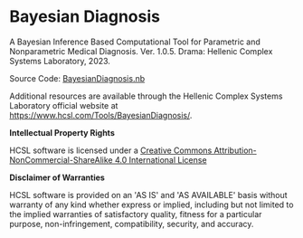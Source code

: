 # Bayesian Diagnosis

A Bayesian Inference Based Computational Tool for Parametric and Nonparametric Medical Diagnosis. Ver. 1.0.5. Drama: Hellenic Complex Systems Laboratory, 2023.

Source Code: [BayesianDiagnosis.nb](BayesianDiagnosis.nb)

Additional resources are available through the Hellenic Complex Systems Laboratory official website at https://www.hcsl.com/Tools/BayesianDiagnosis/.

**Intellectual Property Rights**

HCSL software is licensed under a [Creative Commons Attribution-NonCommercial-ShareAlike 4.0 International License](https://creativecommons.org/licenses/by-nc-sa/4.0/)

**Disclaimer of Warranties**

HCSL software is provided on an 'AS IS' and 'AS AVAILABLE' basis without warranty of any kind whether express or implied, including but not limited to the implied warranties of satisfactory quality, fitness for a particular purpose, non-infringement, compatibility, security, and accuracy.